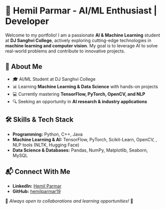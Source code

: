 # 🚀 Hemil Parmar - AI/ML Enthusiast | Developer  

Welcome to my portfolio! I am a passionate **AI & Machine Learning** student at **DJ Sanghvi College**, actively exploring cutting-edge technologies in **machine learning and computer vision**. My goal is to leverage AI to solve real-world problems and contribute to innovative projects.  

## 🌟 About Me  
- 🎓 AI/ML Student at DJ Sanghvi College  
 - 📊 Learning **Machine Learning & Data Science** with hands-on projects  
- 💻 Currently mastering **TensorFlow, PyTorch, OpenCV, and NLP**  
- 🔍 Seeking an opportunity in **AI research & industry applications**  

## 🛠️ Skills & Tech Stack  
- **Programming:** Python, C++, Java
- **Machine Learning & AI:** TensorFlow, PyTorch, Scikit-Learn, OpenCV, , NLP tools (NLTK, Hugging Face)  
- **Data Science & Databases:** Pandas, NumPy, Matplotlib, Seaborn, MySQL 

## 📬 Connect With Me  
- **LinkedIn:** [Hemil Parmar](https://www.linkedin.com/in/hemil-parmar-4b0541343/)  
- **GitHub:** [hemilparmar19](https://github.com/hemilparmar19)  

🔹 *Always open to collaborations and learning opportunities!* 🚀

